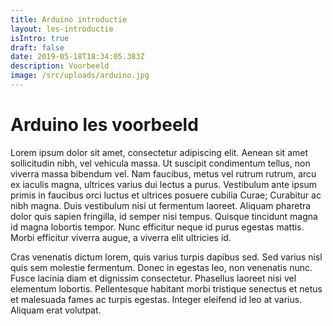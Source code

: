 ```yaml
---
title: Arduino introductie
layout: les-introductie
isIntro: true
draft: false
date: 2019-05-18T18:34:05.383Z
description: Voorbeeld
image: /src/uploads/arduino.jpg
---
```



# Arduino les voorbeeld 


Lorem ipsum dolor sit amet, consectetur adipiscing elit. Aenean sit amet sollicitudin nibh, vel vehicula massa. Ut suscipit condimentum tellus, non viverra massa bibendum vel. Nam faucibus, metus vel rutrum rutrum, arcu ex iaculis magna, ultrices varius dui lectus a purus. Vestibulum ante ipsum primis in faucibus orci luctus et ultrices posuere cubilia Curae; Curabitur ac nibh magna. Duis vestibulum nisi ut fermentum laoreet. Aliquam pharetra dolor quis sapien fringilla, id semper nisi tempus. Quisque tincidunt magna id magna lobortis tempor. Nunc efficitur neque id purus egestas mattis. Morbi efficitur viverra augue, a viverra elit ultricies id.

Cras venenatis dictum lorem, quis varius turpis dapibus sed. Sed varius nisl quis sem molestie fermentum. Donec in egestas leo, non venenatis nunc. Fusce lacinia diam et dignissim consectetur. Phasellus laoreet nisi vel elementum lobortis. Pellentesque habitant morbi tristique senectus et netus et malesuada fames ac turpis egestas. Integer eleifend id leo at varius. Aliquam erat volutpat.


